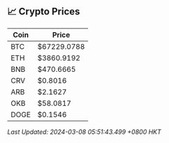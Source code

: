 ## 📈 Crypto Prices

| Coin | Price |
| ---- | ----- |
| BTC | $67229.0788 |
| ETH | $3860.9192 |
| BNB | $470.6665 |
| CRV | $0.8016 |
| ARB | $2.1627 |
| OKB | $58.0817 |
| DOGE | $0.1546 |

_Last Updated: 2024-03-08 05:51:43.499 +0800 HKT_